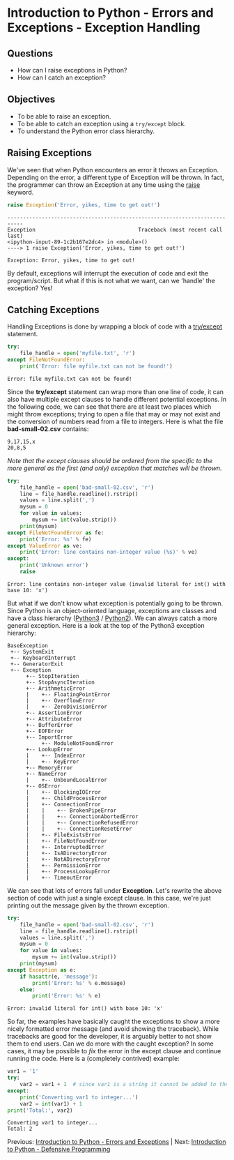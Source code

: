 # Introduction to Python - Errors and Exceptions - Exception Handling

## Questions

- How can I raise exceptions in Python?
- How can I catch an exception?

## Objectives

- To be able to raise an exception.
- To be able to catch an exception using a `try/except` block.
- To understand the Python error class hierarchy.

## Raising Exceptions

We've seen that when Python encounters an error it throws an Exception. Depending on the error, a different type of Exception will be thrown. In fact, the programmer can throw an Exception at any time using the [raise](https://docs.python.org/3/reference/simple_stmts.html#raise) keyword.

~~~python
raise Exception('Error, yikes, time to get out!')
~~~

~~~
---------------------------------------------------------------------------
Exception                                 Traceback (most recent call last)
<ipython-input-89-1c2b167e2dc4> in <module>()
----> 1 raise Exception('Error, yikes, time to get out!')

Exception: Error, yikes, time to get out!
~~~

By default, exceptions will interrupt the execution of code and exit the program/script. But what if this is not what we want, can we 'handle' the exception? Yes!

## Catching Exceptions

Handling Exceptions is done by wrapping a block of code with a [try/except](https://docs.python.org/3/reference/compound_stmts.html#except) statement.

~~~python
try:
    file_handle = open('myfile.txt', 'r')
except FileNotFoundError:
    print('Error: file myfile.txt can not be found!')
~~~

~~~
Error: file myfile.txt can not be found!
~~~

Since the **try/except** statement can wrap more than one line of code, it can also have multiple except clauses to handle different potential exceptions. In the following code, we can see that there are at least two places which might throw exceptions; trying to open a file that may or may not exist and the conversion of numbers read from a file to integers. Here is what the file **bad-small-02.csv** contains:

~~~
9,17,15,x
20,8,5
~~~

*Note that the except clauses should be ordered from the specific to the more general as the first (and only) exception that matches will be thrown.*

~~~python
try:
    file_handle = open('bad-small-02.csv', 'r')
    line = file_handle.readline().rstrip()
    values = line.split(',')
    mysum = 0
    for value in values:
        mysum += int(value.strip())
    print(mysum)
except FileNotFoundError as fe:
    print('Error: %s' % fe)
except ValueError as ve:
    print('Error: line contains non-integer value (%s)' % ve)
except:
    print('Unknown error')
    raise
~~~

~~~
Error: line contains non-integer value (invalid literal for int() with base 10: 'x')
~~~

But what if we don't know what exception is potentially going to be thrown. Since Python is an object-oriented language, exceptions are classes and have a class hierarchy ([Python3](https://docs.python.org/3/library/exceptions.html#exception-hierarchy) / [Python2](https://docs.python.org/2/library/exceptions.html#exception-hierarchy)). We can always catch a more general exception. Here is a look at the top of the Python3 exception hierarchy:

~~~
BaseException
 +-- SystemExit
 +-- KeyboardInterrupt
 +-- GeneratorExit
 +-- Exception
      +-- StopIteration
      +-- StopAsyncIteration
      +-- ArithmeticError
      |    +-- FloatingPointError
      |    +-- OverflowError
      |    +-- ZeroDivisionError
      +-- AssertionError
      +-- AttributeError
      +-- BufferError
      +-- EOFError
      +-- ImportError
           +-- ModuleNotFoundError
      +-- LookupError
      |    +-- IndexError
      |    +-- KeyError
      +-- MemoryError
      +-- NameError
      |    +-- UnboundLocalError
      +-- OSError
      |    +-- BlockingIOError
      |    +-- ChildProcessError
      |    +-- ConnectionError
      |    |    +-- BrokenPipeError
      |    |    +-- ConnectionAbortedError
      |    |    +-- ConnectionRefusedError
      |    |    +-- ConnectionResetError
      |    +-- FileExistsError
      |    +-- FileNotFoundError
      |    +-- InterruptedError
      |    +-- IsADirectoryError
      |    +-- NotADirectoryError
      |    +-- PermissionError
      |    +-- ProcessLookupError
      |    +-- TimeoutError
~~~

We can see that lots of errors fall under **Exception**. Let's rewrite the above section of code with just a single except clause. In this case, we're just printing out the message given by the thrown exception.

~~~python
try:
    file_handle = open('bad-small-02.csv', 'r')
    line = file_handle.readline().rstrip()
    values = line.split(',')
    mysum = 0
    for value in values:
        mysum += int(value.strip())
    print(mysum)
except Exception as e:
    if hasattr(e, 'message'):
        print('Error: %s' % e.message)
    else:
        print('Error: %s' % e)
~~~

~~~
Error: invalid literal for int() with base 10: 'x'
~~~

So far, the examples have basically caught the exceptions to show a more nicely formatted error message (and avoid showing the traceback). While tracebacks are good for the developer, it is arguably better to not show them to end users. Can we do more with the caught exception? In some cases, it may be possible to *fix* the error in the except clause and continue running the code. Here is a (completely contrived) example:

~~~python
var1 = '1'
try:
    var2 = var1 + 1  # since var1 is a string it cannot be added to the number 1
except:
    print('Converting var1 to integer...')
    var2 = int(var1) + 1
print('Total:', var2)
~~~

~~~
Converting var1 to integer...
Total: 2
~~~

Previous: [Introduction to Python - Errors and Exceptions](intro_to_python_07.md) | Next: [Introduction to Python - Defensive Programming](intro_to_python_08.md)
